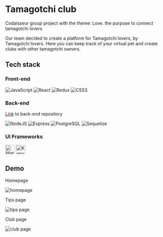 <h1>Tamagotchi club</h1>
<p>Codaisseur group project with the theme: Love. the purpose to connect tamagotchi lovers</p>
<p>Our team decided to create a platform for Tamagotchi lovers, by Tamagotchi lovers.
Here you can keep track of your virtual pet and create clubs with other tamagotchi owners.</p>

<h2>Tech stack</h2>
<h3>Front-end</h3>
<p>
  <img alt="JavaScript" src="https://img.shields.io/badge/javascript-%2320232a.svg?style=for-the-badge&logo=javascript&logoColor=%23F7DF1E"/>
  <img alt="React" src="https://img.shields.io/badge/react-%2320232a.svg?style=for-the-badge&logo=react&logoColor=%2361DAFB"/>
  <img alt="Redux" src="https://img.shields.io/badge/Redux-%2320232a.svg?style=for-the-badge&logo=redux&logoColor=593D88"/>
  <img alt="CSS3" src="https://img.shields.io/badge/css3-%2320232a.svg?style=for-the-badge&logo=css3&logoColor=blue"/>
</p>

<h3>Back-end</h3>
<a href="https://github.com/tikhomyrova-tetiana/tamagotchi_club_backend">Link</a> to back-end repository
<p>
  <img alt="NodeJS" src="https://img.shields.io/badge/node.js-%2320232a.svg?style=for-the-badge&logo=node.js&logoColor=6DA55F"/>
  <img alt="Express" src="https://img.shields.io/badge/Express.js-%2320232a.svg?style=for-the-badge&logo=express&logoColor=white"/>
  <img alt="PostgreSQL" src="https://img.shields.io/badge/-PostgreSQL-%2320232a.svg?style=for-the-badge&logo=postgreSQL&logoColor=blue"/>
  <img alt="Sequelize" src="https://img.shields.io/badge/-Sequelize-%2320232a.svg?style=for-the-badge&logo=sequelize&logoColor=blue"/>
 </p>

<h3> UI Frameworks </h3>
<p>
  <img alt="Material UI" height="30px" src="https://img.shields.io/badge/-MaterialUI-%2320232a.svg?style=for-the-badge&logo=MUI&logoColor=blue"/>
  <img alt="Konva" height="30px" src="https://img.shields.io/badge/-Konva-%2320232a.svg?style=for-the-badge&logo=Konva&logoColor=green"/>
 </p>

<h2>Demo</h2>
<p>Homepage</p>
<img alt="homepage" src="https://media.giphy.com/media/kh6MBk2eOxdjA8lmZP/giphy.gif"/>

<p>Tips page</p>
<img alt="tips page" src="https://media.giphy.com/media/EGzIIHYa8SGbJzcgja/giphy.gif"/>

<p>Club page</p>
<img alt="club page" src="https://media.giphy.com/media/k4qQvjYNtQoryEZc5p/giphy.gif"/>
